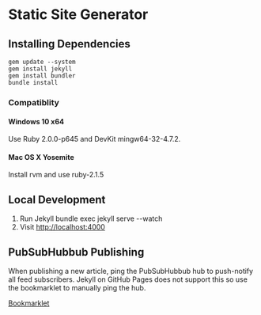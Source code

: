 # Static Site Generator

## Installing Dependencies
    gem update --system
    gem install jekyll
    gem install bundler
    bundle install

### Compatiblity

#### Windows 10 x64
Use Ruby 2.0.0-p645 and DevKit mingw64-32-4.7.2.

#### Mac OS X Yosemite
Install rvm and use ruby-2.1.5

## Local Development
1. Run Jekyll
        bundle exec jekyll serve --watch
1. Visit [http://localhost:4000](http://localhost:4000)

## PubSubHubbub Publishing
When publishing a new article, ping the PubSubHubbub hub to push-notify all feed subscribers. Jekyll on GitHub Pages does not support this so use the bookmarklet to manually ping the hub.

[Bookmarklet](http://pubsubhubbub.appspot.com/bookmarklet_config.html)
